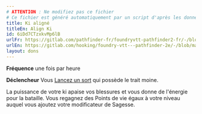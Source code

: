 ```yaml
---
# ATTENTION : Ne modifiez pas ce fichier
# Ce fichier est généré automatiquement par un script d'après les données du module Foundry VTT officiel et de sa traduction
title: Ki aligné
titleEn: Align Ki
id: 6iDd7CTzxkvMp6lB
urlFr: https://gitlab.com/pathfinder-fr/foundryvtt-pathfinder2-fr/-/blob/master/data/feats/6iDd7CTzxkvMp6lB.htm
urlEn: https://gitlab.com/hooking/foundry-vtt---pathfinder-2e/-/blob/master/packs/data/feats.db/align-ki.json
layout: dons
---
```

**Fréquence** une fois par heure

**Déclencheur** Vous [Lancez un sort](../actions/lancer-un-sort.html) qui possède le trait moine.

La puissance de votre ki apaise vos blessures et vous donne de l'énergie pour la bataille. Vous regagnez des Points de vie égaux à votre niveau auquel vous ajoutez votre modificateur de Sagesse.
